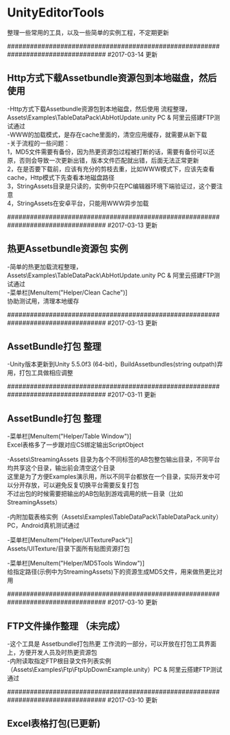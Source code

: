 ﻿# UnityEditorTools
整理一些常用的工具，以及一些简单的实例工程，不定期更新    

##################################################################################
#2017-03-14 更新 
## Http方式下载Assetbundle资源包到本地磁盘，然后使用

-Http方式下载Assetbundle资源包到本地磁盘，然后使用 流程整理，Assets\Examples\TableDataPack\AbHotUpdate.unity    PC & 阿里云搭建FTP测试通过    
-WWW的加载模式，是存在cache里面的，清空应用缓存，就需要从新下载    
-关于流程的一些问题：    
	1，MD5文件需要有备份，因为热更资源包过程被打断的话，需要有备份可以还原，否则会导致一次更新出错，版本文件匹配就出错，后面无法正常更新    
	2，在是否要下载前，应该有充分的剪枝去重，比如WWW模式下，应该先查看cache，Http模式下先查看本地磁盘路径    
	3，StringAssets目录是只读的，实例中只在PC编辑器环境下端验证过，这个要注意    
	4，StringAssets在安卓平台，只能用WWW异步加载


##################################################################################
#2017-03-13 更新 
## 热更Assetbundle资源包 实例

-简单的热更加载流程整理，Assets\Examples\TableDataPack\AbHotUpdate.unity    PC & 阿里云搭建FTP测试通过    
-菜单栏[MenuItem("Helper/Clean Cache")]    
	协助测试用，清理本地缓存

##################################################################################
#2017-03-13 更新    
## AssetBundle打包 整理    

-Unity版本更新到Unity 5.5.0f3 (64-bit)，BuildAssetbundles(string outpath)弃用，打包工具做相应调整
 

##################################################################################
#2017-03-11 更新
## AssetBundle打包 整理       

-菜单栏[MenuItem("Helper/Table Window")]    
	Excel表格多了一步跟对应CS绑定输出ScriptObject    

-Assets\StreamingAssets 目录为各个不同标签的AB包整包输出目录，不同平台均共享这个目录，输出前会清空这个目录    
	这里是为了方便Examples演示用，所以不同平台都放在一个目录，实际开发中可以分开存放，可以避免反复切换平台需要反复打包    
	不过出包的时候需要把输出的AB包贴到游戏调用的统一目录（比如StreamingAssets）    

-内附加载表格实例（Assets\Examples\TableDataPack\TableDataPack.unity）PC，Android真机测试通过

-菜单栏[MenuItem("Helper/UITexturePack")]    
	Assets/UITexture/目录下面所有贴图资源打包    
   

-菜单栏[MenuItem("Helper/MD5Tools Window")]    
	给指定路径(示例中为StreamingAssets)下的资源生成MD5文件，用来做热更比对用    



##################################################################################
#2017-03-10 更新
## FTP文件操作整理 （未完成）

-这个工具是 Assetbundle打包热更 工作流的一部分，可以开放在打包工具界面上，方便开发人员及时热更资源包    
-内附读取指定FTP根目录文件列表实例（Assets\Examples\Ftp\FtpUpDownExample.unity）PC & 阿里云搭建FTP测试通过


##################################################################################
#2017-03-10 更新
## Excel表格打包(已更新)